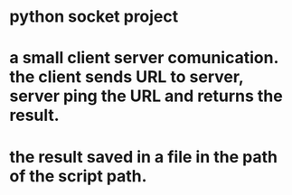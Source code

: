 # python socket project
# a small client server comunication. the client sends URL to server, server ping the URL and returns the result.
# the result saved in a file in the path of the script path.
